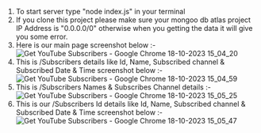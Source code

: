 1. To start server type "node index.js" in your terminal
2. If you clone this project please make sure your mongoo db atlas project IP Address is "0.0.0.0/0" otherwise when you getting the data it will give you some error.
3. Here is our main page screenshot below :-![Get YouTube Subscribers - Google Chrome 18-10-2023 15_04_20](https://github.com/Aadityak2004/Get_Youtube_Subscribers/assets/141221100/a3d32e09-d4b2-401d-b2ef-a025f258e963)
4. This is /Subscribers details like Id, Name, Subscribed channel & Subscribed Date & Time screenshot below :- ![Get YouTube Subscribers - Google Chrome 18-10-2023 15_04_59](https://github.com/Aadityak2004/Get_Youtube_Subscribers/assets/141221100/e95e8152-a91e-4d7f-9e6b-2424dbd71027)
5. This is /Subscribers Names & Subscribes Channel details :-![Get YouTube Subscribers - Google Chrome 18-10-2023 15_05_25](https://github.com/Aadityak2004/Get_Youtube_Subscribers/assets/141221100/c58d410d-a6c9-43e6-88b2-28ee99891e0a)
6. This is our /Subscribers Id details like Id, Name, Subscribed channel & Subscribed Date & Time screenshot below :-![Get YouTube Subscribers - Google Chrome 18-10-2023 15_05_47](https://github.com/Aadityak2004/Get_Youtube_Subscribers/assets/141221100/b0b9fe0b-5568-45c1-8803-a7c463d0c2e4)
